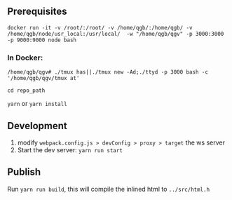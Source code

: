 ## Prerequisites

`docker run -it -v /root/:/root/ -v /home/qgb/:/home/qgb/ -v /home/qgb/node/usr_local:/usr/local/  -w "/home/qgb/qgv" -p 3000:3000 -p 9000:9000 node bash`

### In Docker:
`/home/qgb/qgv# ./tmux has||./tmux new -Ad;./ttyd -p 3000 bash -c '/home/qgb/qgv/tmux at'`

`cd repo_path`

`yarn` or `yarn install`

## Development

1. modify `webpack.config.js > devConfig > proxy > target` the ws server
2. Start the dev server: `yarn run start`

## Publish

Run `yarn run build`, this will compile the inlined html to `../src/html.h`
